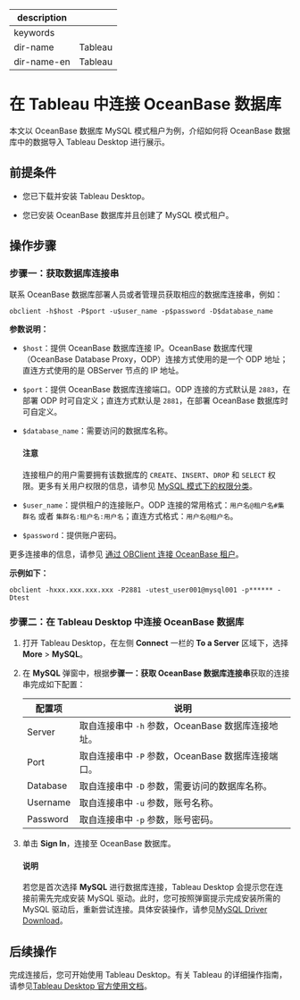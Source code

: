 |description|  |
|---|---|
|keywords| |
|dir-name|Tableau|
|dir-name-en|Tableau|

# 在 Tableau 中连接 OceanBase 数据库

本文以 OceanBase 数据库 MySQL 模式租户为例，介绍如何将 OceanBase 数据库中的数据导入 Tableau Desktop 进行展示。

## 前提条件

* 您已下载并安装 Tableau Desktop。

* 您已安装 OceanBase 数据库并且创建了 MySQL 模式租户。

## 操作步骤

### 步骤一：获取数据库连接串

联系 OceanBase 数据库部署人员或者管理员获取相应的数据库连接串，例如：

```
obclient -h$host -P$port -u$user_name -p$password -D$database_name
```

**参数说明：**

* `$host`：提供 OceanBase 数据库连接 IP。OceanBase 数据库代理（OceanBase Database Proxy，ODP）连接方式使用的是一个 ODP 地址；直连方式使用的是 OBServer 节点的 IP 地址。
* `$port`：提供 OceanBase 数据库连接端口。ODP 连接的方式默认是 `2883`，在部署 ODP 时可自定义；直连方式默认是 `2881`，在部署 OceanBase 数据库时可自定义。
* `$database_name`：需要访问的数据库名称。

    <main id="notice" type='notice'>
        <h4>注意</h4>
        <p>连接租户的用户需要拥有该数据库的 <code>CREATE</code>、<code>INSERT</code>、<code>DROP</code> 和 <code>SELECT</code> 权限。更多有关用户权限的信息，请参见 <a href="../../600.manage/500.security-and-permissions/300.access-control/200.user-and-permission/200.permission-of-mysql-mode/100.permission-classification-of-mysql.md">MySQL 模式下的权限分类</a>。</p>
    </main>

* `$user_name`：提供租户的连接账户。ODP 连接的常用格式：`用户名@租户名#集群名` 或者 `集群名:租户名:用户名`；直连方式格式：`用户名@租户名`。
* `$password`：提供账户密码。

更多连接串的信息，请参见 [通过 OBClient 连接 OceanBase 租户](../../300.develop/100.application-development-of-mysql-mode/100.connect-to-oceanbase-database-of-mysql-mode/300.connect-to-an-oceanbase-tenant-by-using-obclient-of-mysql-mode.md)。

**示例如下：**

```shell
obclient -hxxx.xxx.xxx.xxx -P2881 -utest_user001@mysql001 -p****** -Dtest
```

### 步骤二：在 Tableau Desktop 中连接 OceanBase 数据库

1. 打开 Tableau Desktop，在左侧 **Connect** 一栏的 **To a Server** 区域下，选择 **More** > **MySQL**。

2. 在 **MySQL** 弹窗中，根据**步骤一：获取 OceanBase 数据库连接串**获取的连接串完成如下配置：

   |配置项|说明|
   |-----|----|
   |Server|取自连接串中 `-h` 参数，OceanBase 数据库连接地址。|
   |Port|取自连接串中 `-P` 参数，OceanBase 数据库连接端口。|
   |Database|取自连接串中 `-D` 参数，需要访问的数据库名称。|
   |Username|取自连接串中 `-u` 参数，账号名称。|
   |Password|取自连接串中 `-p` 参数，账号密码。|

3. 单击 **Sign In**，连接至 OceanBase 数据库。

    <main id="notice" type='alert'>
    <h4>说明</h4>
    <p>若您是首次选择 <b>MySQL</b> 进行数据库连接，Tableau Desktop 会提示您在连接前需先完成安装 MySQL 驱动。此时，您可按照弹窗提示完成安装所需的 MySQL 驱动后，重新尝试连接。具体安装操作，请参见<a href="https://www.tableau.com/support/drivers?edition=pro&lang=en-us&platform=mac&cpu=64&version=2024.1&__full-version=20241.24.0308.0326#mysql">MySQL Driver Download</a>。</p>
    </main>

## 后续操作

完成连接后，您可开始使用 Tableau Desktop。有关 Tableau 的详细操作指南，请参见[Tableau Desktop 官方使用文档](https://help.tableau.com/current/pro/desktop/zh-cn/default.htm)。
